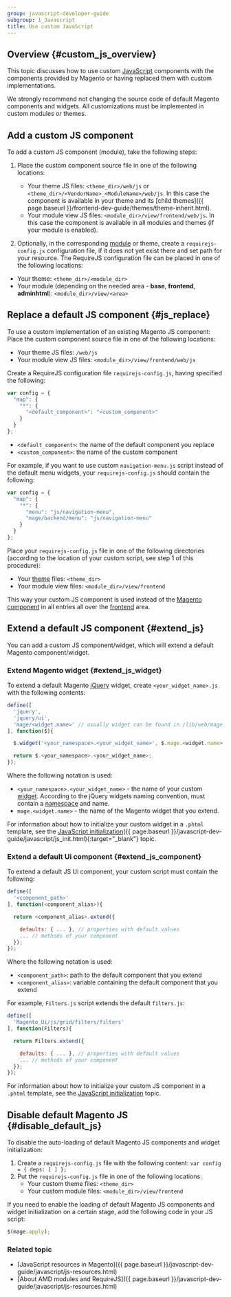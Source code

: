 ```yaml
---
group: javascript-developer-guide
subgroup: 1_Javascript
title: Use custom JavaScript
---
```


## Overview {#custom_js_overview}

This topic discusses how to use custom [JavaScript](https://glossary.magento.com/javascript) components with the components provided by Magento or having replaced them with custom implementations.

We strongly recommend not changing the source code of default Magento components and widgets. All customizations must be implemented in custom modules or themes.

## Add a custom JS component

To add a custom JS component (module), take the following steps:

1. Place the custom component source file in one of the following locations:
	- Your theme JS files: `<theme_dir>/web/js` or `<theme_dir>/<VendorName>_<ModuleName>/web/js`. In this case the component is available in your theme and its [child themes]({{ page.baseurl }}/frontend-dev-guide/themes/theme-inherit.html).
	- Your module view JS files: `<module_dir>/view/frontend/web/js`. In this case the component is available in all modules and themes (if your module is enabled).

2. Optionally, in the corresponding [module](https://glossary.magento.com/module) or theme, create a `requirejs-config.js` configuration file, if it does not yet exist there and set path for your resource. The RequireJS configuration file can be placed in one of the following locations:

- Your theme: `<theme_dir>/<module_dir>`
- Your module (depending on the needed area - **base**, **frontend**, **adminhtml**): `<module_dir>/view/<area>`

## Replace a default JS component {#js_replace}

To use a custom implementation of an existing Magento JS component:
Place the custom component source file in one of the following
locations:

- Your theme JS files: `/web/js`
- Your module view JS files: `<module_dir>/view/frontend/web/js`

Create a RequireJS configuration file `requirejs-config.js`, having
specified the following:

```javascript
var config = {
  "map": {
    "*": {
      "<default_component>": "<custom_component>"
    }
  }
};
```

- `<default_component>`: the name of the default component you replace
- `<custom_component>`: the name of the custom component

For example, if you want to use custom `navigation-menu.js` script instead of the default menu widgets, your `requirejs-config.js` should contain the following:

```javascript
var config = {
  "map": {
    "*": {
      "menu": "js/navigation-menu",
      "mage/backend/menu": "js/navigation-menu"
    }
  }
};
```

Place your `requirejs-config.js` file in one of the following
directories (according to the location of your custom script, see step 1
of this procedure):

- Your [theme](https://glossary.magento.com/theme) files: `<theme_dir>`
- Your module view files: `<module_dir>/view/frontend`

This way your custom JS component is used instead of the [Magento component](https://glossary.magento.com/magento-component) in all entries all over the [frontend](https://glossary.magento.com/frontend) area.

## Extend a default JS component {#extend_js}

You can add a custom JS component/widget, which will extend a default Magento component/widget.

### Extend Magento widget {#extend_js_widget}

To extend a default Magento [jQuery](https://glossary.magento.com/jquery) widget, create `<your_widget_name>.js` with the following contents:

```javascript
define([
  'jquery',
  'jquery/ui',
  'mage/<widget.name>' // usually widget can be found in /lib/web/mage dir
], function($){

  $.widget('<your_namespace>.<your_widget_name>', $.mage.<widget.name>, { ... });

  return $.<your_namespace>.<your_widget_name>;
});
```

Where the following notation is used:
- `<your_namespace>.<your_widget_name>` - the name of your custom [widget](https://glossary.magento.com/widget). According to the jQuery widgets naming
    convention, must contain a [namespace](https://glossary.magento.com/namespace) and name.
- `mage.<widget.name>` - the name of the Magento widget that you
    extend.

For information about how to initialize your custom widget in a `.phtml` template, see the [JavaScript initialization]({{ page.baseurl }}/javascript-dev-guide/javascript/js_init.html){:target="_blank"} topic.

### Extend a default Ui component {#extend_js_component}

To extend a default JS Ui component, your custom script must contain the following:

```javascript
define([
  '<component_path>'
], function(<component_alias>){

  return <component_alias>.extend({

    defaults: { ... }, // properties with default values
    ... // methods of your component
  });
});
```

Where the following notation is used:

- `<component_path>`: path to the default component that you extend
- `<component_alias>`: variable containing the default component that you extend

For example, `Filters.js` script extends the default `filters.js`:

```javascript
define([
  'Magento_Ui/js/grid/filters/filters'
], function(Filters){

  return Filters.extend({

    defaults: { ... }, // properties with default values
    ... // methods of your component
  });
});
```
For information about how to initialize your custom JS component in a `.phtml` template, see the [JavaScript initialization] topic.

## Disable default Magento JS {#disable_default_js}

To disable the auto-loading of default Magento JS components and widget
initialization:

1. Create a `requirejs-config.js` file with the following content: `var config = { deps: [ ] };`
2. Put the `requirejs-config.js` file in one of the following
  locations:
    - Your custom theme files: `<theme_dir>`
    - Your custom module files: `<module_dir>/view/frontend`

If you need to enable the loading of default Magento JS components and widget initialization on a certain stage, add the following code in your JS script:

```javascript
$(mage.apply);
```

### Related topic

- [JavaScript resources in Magento]({{ page.baseurl }}/javascript-dev-guide/javascript/js-resources.html)
- [About AMD modules and RequireJS]({{ page.baseurl }}/javascript-dev-guide/javascript/js-resources.html)

[JavaScript initialization]: {{page.baseurl}}/javascript-dev-guide/javascript/js_init.html

